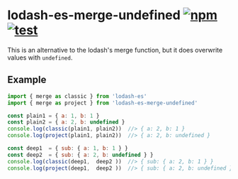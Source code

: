 # lodash-es-merge-undefined [![npm][npm-image]][npm-url] [![test](https://github.com/Istador/lodash-es-merge-undefined/actions/workflows/test.yaml/badge.svg?branch=public)](https://github.com/Istador/lodash-es-merge-undefined/actions/workflows/test.yaml)

[npm-image]: https://img.shields.io/npm/v/lodash-es-merge-undefined.svg
[npm-url]: https://npmjs.org/package/lodash-es-merge-undefined

This is an alternative to the lodash's merge function, but it does overwrite values with `undefined`.

## Example
```js
import { merge as classic } from 'lodash-es'
import { merge as project } from 'lodash-es-merge-undefined'

const plain1 = { a: 1, b: 1 }
const plain2 = { a: 2, b: undefined }
console.log(classic(plain1, plain2))  //> { a: 2, b: 1 }
console.log(project(plain1, plain2))  //> { a: 2, b: undefined }

const deep1  = { sub: { a: 1, b: 1 } }
const deep2  = { sub: { a: 2, b: undefined } }
console.log(classic(deep1,  deep2 ))  //> { sub: { a: 2, b: 1 } }
console.log(project(deep1,  deep2 ))  //> { sub: { a: 2, b: undefined } }
```
